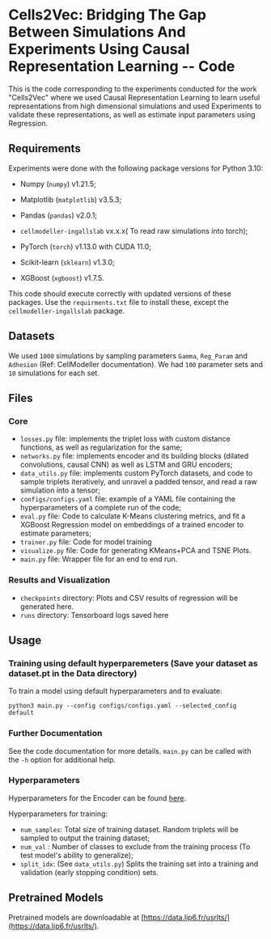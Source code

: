 # Cells2Vec: Bridging The Gap Between Simulations And Experiments Using Causal Representation Learning -- Code

This is the code corresponding to the experiments conducted for the work "Cells2Vec" where we used Causal Representation Learning to learn useful representations from high dimensional simulations and used Experiments to validate these representations, as well as estimate input parameters using Regression.

## Requirements

Experiments were done with the following package versions for Python 3.10:
 - Numpy (`numpy`) v1.21.5;
 - Matplotlib (`matplotlib`) v3.5.3;
 
 - Pandas (`pandas`) v2.0.1;
 - `cellmodeller-ingallslab` vx.x.x( To read raw simulations into torch);
 - PyTorch (`torch`) v1.13.0 with CUDA 11.0;
 - Scikit-learn (`sklearn`) v1.3.0;
 - XGBoost (`xgboost`) v1.7.5.

This code should execute correctly with updated versions of these packages. Use the `requirments.txt` file to install these, except the `cellmodeller-ingallslab` package.

## Datasets

We used `1000` simulations by sampling parameters `Gamma`, `Reg_Param` and `Adhesion` (Ref: CellModeller documentation).
We had `100` parameter sets and `10` simulations for each set.

## Files

### Core

 - `losses.py` file: implements the triplet loss with custom distance functions, as well as regularization for the same;
 - `networks.py` file: implements encoder and its building blocks (dilated convolutions, causal CNN) as well as LSTM and GRU encoders;
 - `data_utils.py` file: implements custom PyTorch datasets, and code to sample triplets iteratively, and unravel a padded tensor, and read a raw simulation into a tensor;
 - `configs/configs.yaml` file: example of a YAML file containing the hyperparameters of a complete run of the code;
 - `eval.py` file: Code to calculate K-Means clustering metrics, and fit a XGBoost Regression model on embeddings of a trained encoder to estimate parameters;
 - `trainer.py` file: Code for model training
 - `visualize.py` file: Code for generating KMeans+PCA and TSNE Plots.
 - `main.py` file: Wrapper file for an end to end run.

### Results and Visualization

 - `checkpoints` directory: Plots and CSV results of regression will be generated here.
 - `runs` directory: Tensorboard logs saved here

## Usage

### Training using default hyperparemeters (Save your dataset as dataset.pt in the Data directory)

To train a model using default hyperparameters and to evaluate:

`python3 main.py --config configs/configs.yaml --selected_config default`


### Further Documentation

See the code documentation for more details. `main.py` can be called with the
`-h` option for additional help.

### Hyperparameters

Hyperparameters for the Encoder can be found [here](https://github.com/White-Link/UnsupervisedScalableRepresentationLearningTimeSeries/tree/master).

Hyperparameters for training:
 - `num_samples`: Total size of training dataset. Random triplets will be sampled to output the training dataset;
 - `num_val` : Number of classes to exclude from the training process (To test model's ability to generalize);
 - `split_idx`: (See `data_utils.py`) Splits the training set into a training and validation (early stopping condition) sets.


## Pretrained Models

Pretrained models are downloadable at [https://data.lip6.fr/usrlts/](https://data.lip6.fr/usrlts/).
